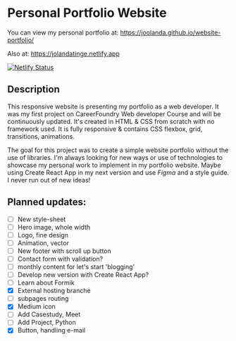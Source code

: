 # Personal Portfolio Website
You can view my personal portfolio at:
https://joolanda.github.io/website-portfolio/

Also at:
https://jolandatinge.netlify.app

[![Netlify Status](https://api.netlify.com/api/v1/badges/ed4c89a8-8217-4ed8-9167-36890aa9f7dc/deploy-status)](https://app.netlify.com/sites/jolandatinge/deploys)


## Description
This responsive website is presenting my portfolio as a web developer. It was my first project on CareerFoundry Web developer Course and will be continuously updated. It's created in HTML & CSS from scratch with no framework used. It is fully responsive & contains CSS flexbox, grid, transitions, animations.

The goal for this project was to create a simple website portfolio without the use of libraries. I'm always looking for new ways or use of technologies to showcase my personal work to implement in my portfolio website. Maybe using Create React App in my next version and use _Figma_ and a style guide. I never run out of new ideas! 

## Planned updates:
- [ ] New style-sheet
- [ ] Hero image, whole width
- [ ] Logo, fine design
- [ ] Animation, vector
- [ ] New footer with scroll up button
- [ ] Contact form with validation?
- [ ] monthly content for let's start 'blogging'
- [ ] Develop new version with Create React App?
- [ ] Learn about Formik
- [x] External hosting branche 
- [ ] subpages routing
- [x] Medium icon
- [ ] Add Casestudy, Meet
- [ ] Add Project, Python
- [x] Button, handling e-mail
